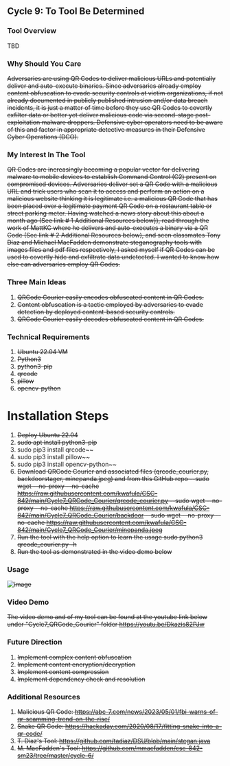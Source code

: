 ## Cycle 9: To Tool Be Determined
### Tool Overview
TBD

### Why Should You Care
~~Adversaries are using QR Codes to deliver malicious URLs and potentially deliver and auto-execute binaries. Since adversaries already employ content obfuscation to evade security controls at victim organizations, if not already documented in publicly published intrusion and/or data breach incidents, it is just a matter of time before they use QR Codes to covertly exfilter data or better yet deliver malicious code via second-stage post-exploitation malware droppers. Defensive cyber operators need to be aware of this and factor in appropriate detective measures in their Defensive Cyber Operations (DCO).~~

### My Interest In The Tool
~~QR Codes are increasingly becoming a popular vector for delivering malware to mobile devices to establish Command Control (C2) present on compromised devices. Adversaries deliver set a QR Code with a malicious URL and trick users who scan it to access and perform an action on a malicious website thinking it is legitimate i.e. a malicious QR Code that has been placed over a legitimate payment QR Code on a restaurant table or street parking meter. Having watched a news story about this about a month ago (See link # 1 Additional Resources below}), read through the work of MattKC where he delivers and auto-executes a binary via a QR Code (See link # 2 Additional Resources below), and seen classmates Tony Diaz and Michael MacFadden demonstrate steganography tools with images files and pdf files respectively, I asked myself if QR Codes can be used to covertly hide and exfiltrate data undetected. I wanted to know how else can adversaries employ QR Codes.~~

### Three Main Ideas
1) ~~QRCode Courier easily encodes obfuscated content in QR Codes.~~
2) ~~Content obfuscation is a tactic employed by adversaries to evade detection by deployed content-based security controls.~~
3) ~~QRCode Courier easily decodes obfuscated content in QR Codes.~~

### Technical Requirements
1) ~~Ubuntu 22.04 VM~~
2) ~~Python3~~
3) ~~python3-pip~~
4) ~~qrcode~~
5) ~~pillow~~
6) ~~opencv-python~~
   
# Installation Steps
1) ~~Deploy Ubuntu 22.04~~
2) ~~sudo apt install python3-pip~~
3) sudo pip3 install qrcode~~
4) sudo pip3 install pillow~~
5) sudo pip3 install opencv-python~~
6) ~~Download QRCode Courier and associated files (qrcode_courier.py, backdoorstager, minepanda.jpeg) and from this GitHub repo
 --sudo wget --no-proxy --no-cache https://raw.githubusercontent.com/kwafula/CSC-842/main/Cycle7_QRCode_Courier/qrcode_courier.py
 --sudo wget --no-proxy --no-cache https://raw.githubusercontent.com/kwafula/CSC-842/main/Cycle7_QRCode_Courier/backdoor
 --sudo wget --no-proxy --no-cache https://raw.githubusercontent.com/kwafula/CSC-842/main/Cycle7_QRCode_Courier/minepanda.jpeg~~
7) ~~Run the tool with the help option to learn the usage sudo python3 qrcode_courier.py -h~~
8) ~~Run the tool as demonstrated in the video demo below~~
   
### Usage
~~![image](https://github.com/kwafula/CSC-842/assets/95890992/aef5241b-fb4a-4982-9d60-dd6556355272)~~

### Video Demo
~~The video demo and of my tool can be found at the youtube link below under "Cycle7_QRCode_Courier" folder
   https://youtu.be/Dkazis82PJw~~

### Future Direction
1) ~~Implement complex content obfuscation~~
2) ~~Implement content encryption/decryption~~
3) ~~Implement content compression~~
4) ~~Implement dependency check and resolution~~
   
### Additional Resources
1) ~~Malicious QR Code: https://abc-7.com/news/2023/05/01/fbi-warns-of-qr-scamming-trend-on-the-rise/~~
2) ~~Snake QR Code: https://hackaday.com/2020/08/17/fitting-snake-into-a-qr-code/~~
3) ~~T. Diaz's Tool: https://github.com/tadiaz/DSU/blob/main/stegan.java~~
4) ~~M. MacFadden's Tool: https://github.com/mmacfadden/csc-842-sm23/tree/master/cycle-6/~~
